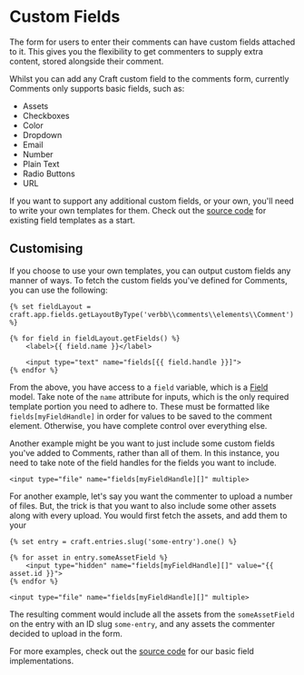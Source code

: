 # Custom Fields

The form for users to enter their comments can have custom fields attached to it. This gives you the flexibility to get commenters to supply extra content, stored alongside their comment.

Whilst you can add any Craft custom field to the comments form, currently Comments only supports basic fields, such as:
- Assets
- Checkboxes
- Color
- Dropdown
- Email
- Number
- Plain Text
- Radio Buttons
- URL

If you want to support any additional custom fields, or your own, you'll need to write your own templates for them. Check out the [source code](https://github.com/verbb/comments/tree/craft-3/src/templates/_special) for existing field templates as a start.

## Customising
If you choose to use your own templates, you can output custom fields any manner of ways. To fetch the custom fields you've defined for Comments, you can use the following:

```twig
{% set fieldLayout = craft.app.fields.getLayoutByType('verbb\\comments\\elements\\Comment') %}

{% for field in fieldLayout.getFields() %}
    <label>{{ field.name }}</label>

    <input type="text" name="fields[{{ field.handle }}]">
{% endfor %}

```

From the above, you have access to a `field` variable, which is a [Field](https://docs.craftcms.com/api/v4/craft-base-field.html) model. Take note of the `name` attribute for inputs, which is the only required template portion you need to adhere to. These must be formatted like `fields[myFieldHandle]` in order for values to be saved to the comment element. Otherwise, you have complete control over everything else.

Another example might be you want to just include some custom fields you've added to Comments, rather than all of them. In this instance, you need to take note of the field handles for the fields you want to include.

```twig
<input type="file" name="fields[myFieldHandle][]" multiple>
```

For another example, let's say you want the commenter to upload a number of files. But, the trick is that you want to also include some other assets along with every upload. You would first fetch the assets, and add them to your 

```twig
{% set entry = craft.entries.slug('some-entry').one() %}

{% for asset in entry.someAssetField %}
    <input type="hidden" name="fields[myFieldHandle][]" value="{{ asset.id }}">
{% endfor %}

<input type="file" name="fields[myFieldHandle][]" multiple>
```

The resulting comment would include all the assets from the `someAssetField` on the entry with an ID slug `some-entry`, and any assets the commenter decided to upload in the form.

For more examples, check out the [source code](https://github.com/verbb/comments/tree/craft-3/src/templates/_special) for our basic field implementations.